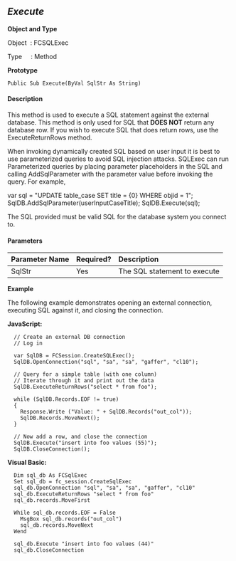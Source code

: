 _Execute_
---------

**Object and Type**

Object  : FCSQLExec

Type     : Method

**Prototype**

```
Public Sub Execute(ByVal SqlStr As String)
```

#### Description

This method is used to execute a SQL statement against the external database. This method is only used for SQL that **DOES NOT** return any database row. If you wish to execute SQL that does return rows, use the ExecuteReturnRows method.

When invoking dynamically created SQL based on user input it is best to use parameterized queries to avoid SQL injection attacks. SQLExec can run Parameterized queries by placing parameter placeholders in the SQL and calling AddSqlParameter with the parameter value before invoking the query. For example,

var sql = "UPDATE table_case SET title = {0} WHERE objid = 1";
SqlDB.AddSqlParameter(userInputCaseTitle);
SqlDB.Execute(sql);

The SQL provided must be valid SQL for the database system you connect to.

#### Parameters

| Parameter Name | Required? | Description |
|:--- |:--- |:--- |
| SqlStr | Yes | The SQL statement to execute |

**Example**

The following example demonstrates opening an external connection, executing SQL against it, and closing the connection.

**JavaScript:**
```
  // Create an external DB connection
  // Log in

  var SqlDB = FCSession.CreateSQLExec();
  SqlDB.OpenConnection("sql", "sa", "sa", "gaffer", "cl10");

  // Query for a simple table (with one column)
  // Iterate through it and print out the data
  SqlDB.ExecuteReturnRows("select * from foo");

  while (SqlDB.Records.EOF != true)
  {
    Response.Write ("Value: " + SqlDB.Records("out_col"));  
    SqlDB.Records.MoveNext();
  }

  // Now add a row, and close the connection
  SqlDB.Execute("insert into foo values (55)");
  SqlDB.CloseConnection();
```

**Visual Basic:**
```
  Dim sql_db As FCSqlExec
  Set sql_db = fc_session.CreateSqlExec
  sql_db.OpenConnection "sql", "sa", "sa", "gaffer", "cl10"
  sql_db.ExecuteReturnRows "select * from foo"
  sql_db.records.MoveFirst

  While sql_db.records.EOF = False
    MsgBox sql_db.records("out_col")
    sql_db.records.MoveNext
  Wend 

  sql_db.Execute "insert into foo values (44)"
  sql_db.CloseConnection
```